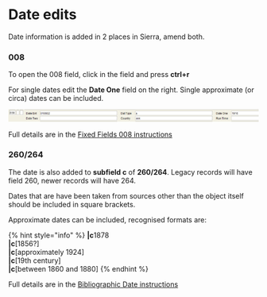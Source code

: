# Date edits

Date information is added in 2 places in Sierra, amend both.

### 008

To open the 008 field, click in the field and press **ctrl+r**

For single dates edit the **Date One** field on the right. Single approximate (or circa) dates can be included.&#x20;

![](<../../../.gitbook/assets/image (2).png>)

Full details are in the [Fixed Fields 008 instructions](https://docs.wellcomecollection.org/visual-material/current-system-guidelines/sierra-marc-cataloguing/bibliographic-record/leader-fields#008-date-and-country)

### 260/264

The date is also added to **subfield c** of **260/264**. Legacy records will have field 260, newer records will have 264.

Dates that are have been taken from sources other than the object itself should be included in square brackets.

Approximate dates can be included, recognised formats are:

{% hint style="info" %}
**|c**1878\
**|c**\[1856?]\
**|c**\[approximately 1924]\
**|c**\[19th century]\
**|c**\[between 1860 and 1880]
{% endhint %}

Full details are in the [Bibliographic Date instructions](https://docs.wellcomecollection.org/visual-material/current-system-guidelines/sierra-marc-cataloguing/bibliographic-record/264-creation-and-copyright)
